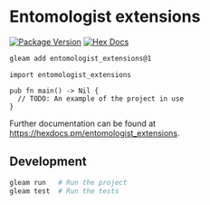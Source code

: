 # Entomologist extensions

[![Package Version](https://img.shields.io/hexpm/v/entomologist_extensions)](https://hex.pm/packages/entomologist_extensions)
[![Hex Docs](https://img.shields.io/badge/hex-docs-ffaff3)](https://hexdocs.pm/entomologist_extensions/)

```sh
gleam add entomologist_extensions@1
```
```gleam
import entomologist_extensions

pub fn main() -> Nil {
  // TODO: An example of the project in use
}
```

Further documentation can be found at <https://hexdocs.pm/entomologist_extensions>.

## Development

```sh
gleam run   # Run the project
gleam test  # Run the tests
```
